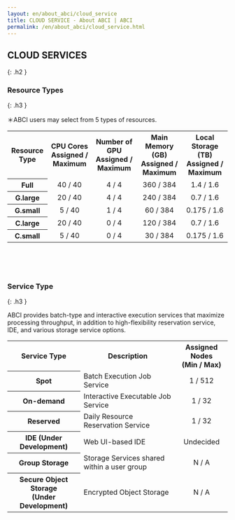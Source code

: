 ```yaml
---
layout: en/about_abci/cloud_service
title: CLOUD SERVICE - About ABCI | ABCI
permalink: /en/about_abci/cloud_service.html
---
```



## CLOUD SERVICES
{: .h2 }


### Resource Types
{: .h3 }

<div class="lead_text">＊ABCI users may select from 5 types of resources.</div>

<table class="table">
<tr>
<th>Resource Type</th>
<th>CPU Cores Assigned / Maximum</th>
<th>Number of GPU Assigned / Maximum</th>
<th>Main Memory (GB) Assigned / Maximum</th>
<th>Local Storage (TB) Assigned / Maximum</th>
</tr>

<tr align="center">
	<th>Full</th>
	<td>40 / 40</td>
	<td>4 / 4</td>
	<td>360 / 384</td>
	<td>1.4 / 1.6</td>
</tr>

<tr align="center">
	<th>G.large</th>
	<td>20 / 40</td>
	<td>4 / 4</td>
	<td>240 / 384</td>
	<td>0.7 / 1.6</td>
</tr>

<tr align="center">
	<th>G.small</th>
	<td>5 / 40</td>
	<td>1 / 4</td>
	<td>60 / 384</td>
	<td>0.175 / 1.6</td>
</tr>

<tr align="center">
	<th>C.large</th>
	<td>20 / 40</td>
	<td>0 / 4</td>
	<td>120 / 384</td>
	<td>0.7 / 1.6</td>
</tr>

<tr align="center">
	<th>C.small</th>
	<td>5 / 40</td>
	<td>0 / 4</td>
	<td>30 / 384</td>
	<td>0.175 / 1.6</td>
</tr>

</table>
<br /><br /><br />


### Service Type
{: .h3 }

<div class="lead_text">ABCI provides batch-type and interactive execution services that maximize processing throughput, in addition to high-flexibility reservation service, IDE, and various storage service options.</div>

<table class="table">
<tr>
<th>Service Type</th>
<th>Description</th>
<th>Assigned Nodes<br  />(Min / Max)</th>
</tr>
<tr>
	<th>Spot</th>
	<td>Batch Execution Job Service</td>
	<td align="center">1 / 512</td>
</tr>
<tr>
	<th>On-demand</th>
	<td>Interactive Executable Job Service</td>
	<td align="center">1 / 32</td>
</tr>
<tr>
	<th>Reserved</th>
	<td>Daily Resource Reservation Service</td>
	<td align="center">1 / 32</td>
</tr>
<tr>
	<th>IDE (Under Development)</th>
	<td>Web UI-based IDE</td>
	<td align="center">Undecided</td>
</tr>
<tr>
	<th>Group Storage</th>
	<td>Storage Services shared within a user group</td>
	<td align="center">N / A</td>
</tr>
<tr>
	<th>Secure Object Storage<br />(Under Development)</th>
	<td>Encrypted Object Storage</td>
	<td align="center">N / A</td>
</tr>
</table>


